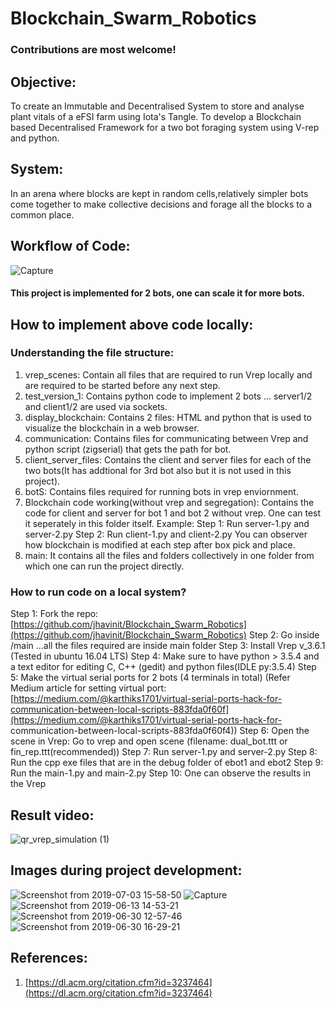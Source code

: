 # Blockchain_Swarm_Robotics
### Contributions are most welcome!
## Objective:
To create an Immutable and Decentralised System to store
and analyse plant vitals of a eFSI farm using Iota's Tangle.
To develop a Blockchain based Decentralised Framework for a
two bot foraging system using V-rep and python.

## System:
In an arena where blocks are kept in random cells,relatively
simpler bots come together to make collective decisions and
forage all the blocks to a common place.

## Workflow of Code: 
![Capture](https://user-images.githubusercontent.com/42121605/60666672-39425c00-9e85-11e9-85a5-f996d4d9cc3f.PNG)

#### This project is implemented for 2 bots, one can scale it for more bots. 

## How to implement above code locally: 

### Understanding the file structure:
1. vrep_scenes: Contain all files that are required to run Vrep locally and are required to be started before any next step.
2. test_version_1: Contains python code to implement 2 bots ... server1/2 and client1/2 are used via sockets.
3. display_blockchain: Contains 2 files: HTML and python that is used to visualize the blockchain in a web browser.
4. communication: Contains files for communicating between Vrep and python script (zigserial) that gets the path for bot.
5. client_server_files: Contains the client and server files for each of the two bots(It has addtional for 3rd bot also but it is not used                         in this project).
6. botS: Contains files required for running bots in vrep enviornment.
7. Blockchain code working(without vrep and segregation): Contains the code for client and server for bot 1 and bot 2 without vrep. One      can test it seperately in this folder itself. Example:
   Step 1: Run server-1.py and server-2.py
   Step 2: Run client-1.py and client-2.py
   You can observer how blockchain is modified at each step after box pick and place.
8. main: It contains all the files and folders collectively in one folder from which one can run the project directly. 

### How to run code on a local system?
Step 1: Fork the repo: [https://github.com/jhavinit/Blockchain_Swarm_Robotics](https://github.com/jhavinit/Blockchain_Swarm_Robotics)
Step 2: Go inside /main ...all the files required are inside main folder
Step 3: Install Vrep v_3.6.1 (Tested in ubuntu 16.04 LTS)
Step 4: Make sure to have python > 3.5.4 and a text editor for editing C, C++ (gedit) and  python files(IDLE py:3.5.4)
Step 5: Make the virtual serial ports for 2 bots (4 terminals in total) (Refer Medium article for setting virtual port: [https://medium.com/@karthiks1701/virtual-serial-ports-hack-for-communication-between-local-scripts-883fda0f60f](https://medium.com/@karthiks1701/virtual-serial-ports-hack-for-  communication-between-local-scripts-883fda0f60f4))
Step 6: Open the scene in Vrep: Go to vrep and open scene (filename: dual_bot.ttt or fin_rep.ttt(recommended)) 
Step 7: Run server-1.py and server-2.py
Step 8: Run the cpp exe files that are in the debug folder of ebot1 and ebot2
Step 9: Run the main-1.py and main-2.py
Step 10: One can observe the results in the Vrep

## Result video:
![qr_vrep_simulation (1)](https://user-images.githubusercontent.com/42121605/60670505-7b23d000-9e8e-11e9-9b36-d7841daec432.png)

## Images during project development:
 
![Screenshot from 2019-07-03 15-58-50](https://user-images.githubusercontent.com/42121605/60670768-19b03100-9e8f-11e9-86ae-46fe9fdc47d9.png)
![Capture](https://user-images.githubusercontent.com/42121605/60670769-1a48c780-9e8f-11e9-8c2c-6faae819e98c.PNG)
![Screenshot from 2019-06-13 14-53-21](https://user-images.githubusercontent.com/42121605/60670772-1a48c780-9e8f-11e9-97a5-77f6a0337706.png)
![Screenshot from 2019-06-30 12-57-46](https://user-images.githubusercontent.com/42121605/60670773-1ae15e00-9e8f-11e9-9c5f-104f5a4fdc28.png)
![Screenshot from 2019-06-30 16-29-21](https://user-images.githubusercontent.com/42121605/60670774-1ae15e00-9e8f-11e9-8a03-d4a390caecdb.png)

## References:
1. [https://dl.acm.org/citation.cfm?id=3237464](https://dl.acm.org/citation.cfm?id=3237464)
